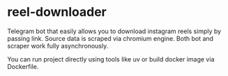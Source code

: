 # reel-downloader
Telegram bot that easily allows you to download instagram reels simply by passing link. Source data is scraped via chromium engine. Both bot and scraper work fully asynchronously.

You can run project directly using tools like uv or build docker image via Dockerfile.

